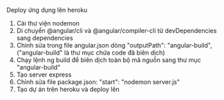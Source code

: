 Deploy ứng dụng lên heroku
1. Cài thư viện nodemon
2. Di chuyển @angular/cli và @angular/compiler-cli từ devDependencies sang dependencies
3. Chỉnh sửa trong file angular.json dòng "outputPath": "angular-build", ("angular-build" là thư mục chứa code đã biên dịch)
4. Chạy lệnh ng build để biên dịch toàn bộ mã nguồn sang thư mục "angular-build"
5. Tạo server express
6. Chỉnh sửa file package.json: "start": "nodemon server.js"
7. Tạo dự án trên heroku và deploy lên